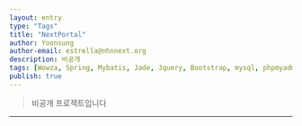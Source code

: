 ```yaml
---
layout: entry
type: "Tags"
title: "NextPortal"
author: Yoonsung
author-email: estrella@nhnnext.org
description: 비공개
tags: [Wowza, Spring, Mybatis, Jade, Jquery, Bootstrap, mysql, phpmyadmin, ffmpeg, analytics]
publish: true
---
```


> 비공개 프로젝트입니다

***